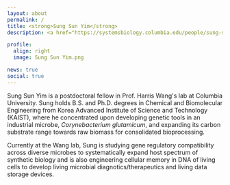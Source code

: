 ```yaml
---
layout: about
permalink: /
title: <strong>Sung Sun Yim</strong>
description: <a href="https://systemsbiology.columbia.edu/people/sung-sun-yim">Postdoctoral Fellow at Columbia University</a> | Systems & Synthetic Biology

profile:
  align: right
  image: Sung Sun Yim.png

news: true
social: true
---
```


Sung Sun Yim is a postdoctoral fellow in Prof. Harris Wang's lab at Columbia University. Sung holds B.S. and Ph.D. degrees in Chemical and Biomolecular Engineering from Korea Advanced Institute of Science and Technology (KAIST), where he concentrated upon developing genetic tools in an industrial microbe, <i>Corynebacterium glutamicum</i>, and expanding its carbon substrate range towards raw biomass for consolidated bioprocessing.

Currently at the Wang lab, Sung is studying gene regulatory compatibility across diverse microbes to systematically expand host spectrum of synthetic biology and is also engineering cellular memory in DNA of living cells to develop living microbial diagnotics/therapeutics and living data storage devices.